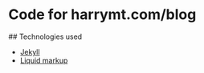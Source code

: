 # Code for harrymt.com/blog


## Technologies used

- [Jekyll](http://jekyllrb.com/)
- [Liquid markup](liquidmarkup.org)
